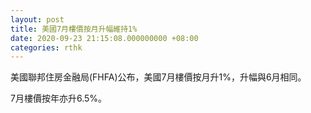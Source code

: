 ```yaml
---
layout: post
title: 美國7月樓價按月升幅維持1%
date: 2020-09-23 21:15:08.000000000 +08:00
categories: rthk
---
```


美國聯邦住房金融局(FHFA)公布，美國7月樓價按月升1%，升幅與6月相同。

7月樓價按年亦升6.5%。
